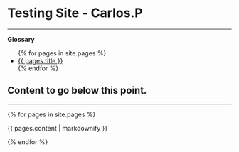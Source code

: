 # Testing Site - Carlos.P
___

<strong>Glossary</strong>

<nav>
<ul>
{% for pages in site.pages %}
<li><a href="{{ pages.url }}"> {{ pages.title }} </a></li>
{% endfor %}
</ul>
</nav>


## Content to go below this point.
___

{% for pages in site.pages %}
  <p>{{ pages.content | markdownify }}</p>
{% endfor %}
